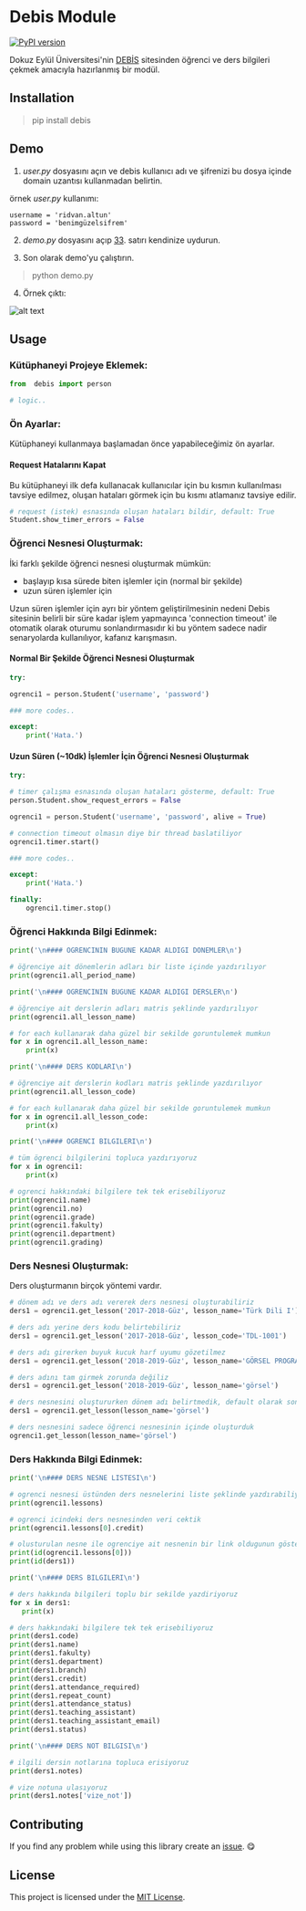# Debis Module

[![PyPI version](https://badge.fury.io/py/debis.svg)](https://badge.fury.io/py/debis)

Dokuz Eylül Üniversitesi'nin [DEBİS](http://debis.deu.edu.tr) sitesinden öğrenci ve ders bilgileri çekmek amacıyla hazırlanmış bir modül.

## Installation

> pip install debis

## Demo

1. *user.py* dosyasını açın ve debis kullanıcı adı ve şifrenizi bu dosya içinde domain uzantısı kullanmadan belirtin.

örnek *user.py* kullanımı:

    username = 'ridvan.altun'
    password = 'benimgüzelsifrem'

2. *demo.py* dosyasını açıp [33](https://github.com/ridvanaltun/debis-module/blob/master/demo.py#L33). satırı kendinize uydurun.

3. Son olarak demo'yu çalıştırın.

> python demo.py

4. Örnek çıktı:

![alt text](https://github.com/ridvanaltun/debis-module/blob/master/images/example.png?raw=true "Çıktı")

## Usage

### Kütüphaneyi Projeye Eklemek:

```python
from  debis import person

# logic..
```

### Ön Ayarlar:

Kütüphaneyi kullanmaya başlamadan önce yapabileceğimiz ön ayarlar.

#### Request Hatalarını Kapat

Bu kütüphaneyi ilk defa kullanacak kullanıcılar için bu kısmın kullanılması tavsiye edilmez, oluşan hataları görmek için bu kısmı atlamanız tavsiye edilir.

```python
# request (istek) esnasında oluşan hataları bildir, default: True
Student.show_timer_errors = False
```

### Öğrenci Nesnesi Oluşturmak:

İki farklı şekilde öğrenci nesnesi oluşturmak mümkün:

- başlayıp kısa sürede biten işlemler için (normal bir şekilde)
- uzun süren işlemler için

Uzun süren işlemler için ayrı bir yöntem geliştirilmesinin nedeni Debis sitesinin belirli bir süre kadar işlem yapmayınca 'connection timeout' ile otomatik olarak oturumu sonlandırmasıdır ki bu yöntem sadece nadir senaryolarda kullanılıyor, kafanız karışmasın.

#### Normal Bir Şekilde Öğrenci Nesnesi Oluşturmak

```python
try:

ogrenci1 = person.Student('username', 'password')

### more codes..

except:
    print('Hata.')
```

#### Uzun Süren (~10dk) İşlemler İçin Öğrenci Nesnesi Oluşturmak

```python
try:

# timer çalışma esnasında oluşan hataları gösterme, default: True
person.Student.show_request_errors = False

ogrenci1 = person.Student('username', 'password', alive = True)

# connection timeout olmasın diye bir thread baslatiliyor
ogrenci1.timer.start()

### more codes..

except:
    print('Hata.')

finally:
    ogrenci1.timer.stop()
```

### Öğrenci Hakkında Bilgi Edinmek:

```python
print('\n#### OGRENCININ BUGUNE KADAR ALDIGI DONEMLER\n')

# öğrenciye ait dönemlerin adları bir liste içinde yazdırılıyor
print(ogrenci1.all_period_name)

print('\n#### OGRENCININ BUGUNE KADAR ALDIGI DERSLER\n')

# öğrenciye ait derslerin adları matris şeklinde yazdırılıyor
print(ogrenci1.all_lesson_name)

# for each kullanarak daha güzel bir sekilde goruntulemek mumkun
for x in ogrenci1.all_lesson_name:
    print(x)

print('\n#### DERS KODLARI\n')

# öğrenciye ait derslerin kodları matris şeklinde yazdırılıyor
print(ogrenci1.all_lesson_code)

# for each kullanarak daha güzel bir sekilde goruntulemek mumkun
for x in ogrenci1.all_lesson_code:
    print(x)

print('\n#### OGRENCI BILGILERI\n')

# tüm ögrenci bilgilerini topluca yazdırıyoruz
for x in ogrenci1:
    print(x)

# ogrenci hakkındaki bilgilere tek tek erisebiliyoruz
print(ogrenci1.name)
print(ogrenci1.no)
print(ogrenci1.grade)
print(ogrenci1.fakulty)
print(ogrenci1.department)
print(ogrenci1.grading)
```

### Ders Nesnesi Oluşturmak:

Ders oluşturmanın birçok yöntemi vardır.

```python
# dönem adı ve ders adı vererek ders nesnesi oluşturabiliriz
ders1 = ogrenci1.get_lesson('2017-2018-Güz', lesson_name='Türk Dili I')

# ders adı yerine ders kodu belirtebiliriz
ders1 = ogrenci1.get_lesson('2017-2018-Güz', lesson_code='TDL-1001')

# ders adı girerken buyuk kucuk harf uyumu gözetilmez
ders1 = ogrenci1.get_lesson('2018-2019-Güz', lesson_name='GÖRSEL PROGRAMLAMA 2')

# ders adını tam girmek zorunda değiliz
ders1 = ogrenci1.get_lesson('2018-2019-Güz', lesson_name='görsel')

# ders nesnesini oluştururken dönem adı belirtmedik, default olarak son dönem alındı
ders1 = ogrenci1.get_lesson(lesson_name='görsel')

# ders nesnesini sadece öğrenci nesnesinin içinde oluşturduk
ogrenci1.get_lesson(lesson_name='görsel')
```

### Ders Hakkında Bilgi Edinmek:

```python
print('\n#### DERS NESNE LISTESI\n')

# ogrenci nesnesi üstünden ders nesnelerini liste şeklinde yazdırabiliyoruz
print(ogrenci1.lessons)

# ogrenci icindeki ders nesnesinden veri cektik
print(ogrenci1.lessons[0].credit)

# olusturulan nesne ile ogrenciye ait nesnenin bir link oldugunun gösterimi
print(id(ogrenci1.lessons[0]))
print(id(ders1))

print('\n#### DERS BILGILERI\n')

# ders hakkında bilgileri toplu bir sekilde yazdiriyoruz
for x in ders1:
   print(x)

# ders hakkındaki bilgilere tek tek erisebiliyoruz
print(ders1.code)
print(ders1.name)
print(ders1.fakulty)
print(ders1.department)
print(ders1.branch)
print(ders1.credit)
print(ders1.attendance_required)
print(ders1.repeat_count)
print(ders1.attendance_status)
print(ders1.teaching_assistant)
print(ders1.teaching_assistant_email)
print(ders1.status)

print('\n#### DERS NOT BILGISI\n')

# ilgili dersin notlarına topluca erisiyoruz
print(ders1.notes)

# vize notuna ulasıyoruz
print(ders1.notes['vize_not'])
```

## Contributing

If you find any problem while using this library create an [issue](https://github.com/ridvanaltun/debis-module/issues/new). 😋

## License

This project is licensed under the [MIT License](https://github.com/ridvanaltun/debis-module/LICENSE).
